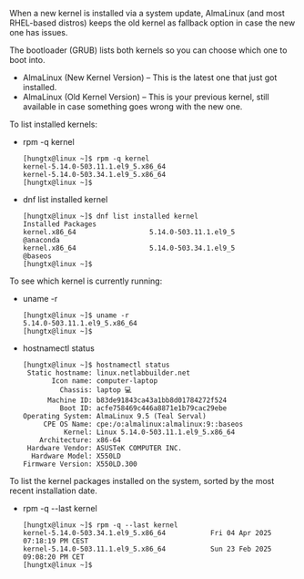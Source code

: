 When a new kernel is installed via a system update, AlmaLinux (and most RHEL-based distros) keeps the old kernel as fallback option in case the new one has issues.

The bootloader (GRUB) lists both kernels so you can choose which one to boot into.

- AlmaLinux (New Kernel Version) – This is the latest one that just got installed.
- AlmaLinux (Old Kernel Version) – This is your previous kernel, still available in case something goes wrong with the new one.

To list installed kernels:

- rpm -q kernel
  ```
  [hungtx@linux ~]$ rpm -q kernel
  kernel-5.14.0-503.11.1.el9_5.x86_64
  kernel-5.14.0-503.34.1.el9_5.x86_64
  [hungtx@linux ~]$
  ```
- dnf list installed kernel
  ```
  [hungtx@linux ~]$ dnf list installed kernel
  Installed Packages
  kernel.x86_64                  5.14.0-503.11.1.el9_5                    @anaconda
  kernel.x86_64                  5.14.0-503.34.1.el9_5                    @baseos  
  [hungtx@linux ~]$
  ```
To see which kernel is currently running:
- uname -r
  ```
  [hungtx@linux ~]$ uname -r
  5.14.0-503.11.1.el9_5.x86_64
  [hungtx@linux ~]$
  ```
- hostnamectl status
  ```
  [hungtx@linux ~]$ hostnamectl status
   Static hostname: linux.netlabbuilder.net
         Icon name: computer-laptop
           Chassis: laptop 💻
        Machine ID: b83de91843ca43a1bb8d01784272f524
           Boot ID: acfe758469c446a8871e1b79cac29ebe
  Operating System: AlmaLinux 9.5 (Teal Serval)         
       CPE OS Name: cpe:/o:almalinux:almalinux:9::baseos
            Kernel: Linux 5.14.0-503.11.1.el9_5.x86_64
      Architecture: x86-64
   Hardware Vendor: ASUSTeK COMPUTER INC.
    Hardware Model: X550LD
  Firmware Version: X550LD.300
  ```
To list the kernel packages installed on the system, sorted by the most recent installation date.
- rpm -q --last kernel
  ```
  [hungtx@linux ~]$ rpm -q --last kernel
  kernel-5.14.0-503.34.1.el9_5.x86_64           Fri 04 Apr 2025 07:18:19 PM CEST
  kernel-5.14.0-503.11.1.el9_5.x86_64           Sun 23 Feb 2025 09:08:20 PM CET
  [hungtx@linux ~]$ 
  ```
  
